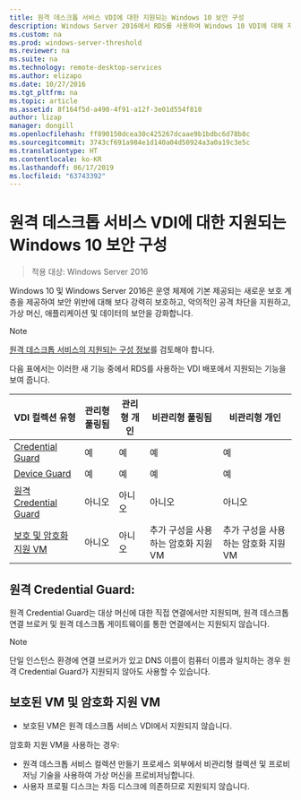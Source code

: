 ```yaml
---
title: 원격 데스크톱 서비스 VDI에 대한 지원되는 Windows 10 보안 구성
description: Windows Server 2016에서 RDS를 사용하여 Windows 10 VDI에 대해 지원되는 구성 관련 정보를 제공합니다.
ms.custom: na
ms.prod: windows-server-threshold
ms.reviewer: na
ms.suite: na
ms.technology: remote-desktop-services
ms.author: elizapo
ms.date: 10/27/2016
ms.tgt_pltfrm: na
ms.topic: article
ms.assetid: 8f164f5d-a498-4f91-a12f-3e01d554f810
author: lizap
manager: dongill
ms.openlocfilehash: ff890150dcea30c425267dcaae9b1bdbc6d78b8c
ms.sourcegitcommit: 3743cf691a984e1d140a04d50924a3a0a19c3e5c
ms.translationtype: HT
ms.contentlocale: ko-KR
ms.lasthandoff: 06/17/2019
ms.locfileid: "63743392"
---
```

# <a name="supported-windows-10-security-configurations-for-remote-desktop-services-vdi"></a>원격 데스크톱 서비스 VDI에 대한 지원되는 Windows 10 보안 구성

> 적용 대상: Windows Server 2016

Windows 10 및 Windows Server 2016은 운영 체제에 기본 제공되는 새로운 보호 계층을 제공하여 보안 위반에 대해 보다 강력히 보호하고, 악의적인 공격 차단을 지원하고, 가상 머신, 애플리케이션 및 데이터의 보안을 강화합니다.

> [!NOTE]
> [원격 데스크톱 서비스의 지원되는 구성 정보](rds-supported-config.md)를 검토해야 합니다.

다음 표에서는 이러한 새 기능 중에서 RDS를 사용하는 VDI 배포에서 지원되는 기능을 보여 줍니다.

|  VDI 컬렉션 유형               |  관리형 풀링됨 |  관리형 개인 |  비관리형 풀링됨                                     |  비관리형 개인                                    |
|-------------------------------------|------------------|--------------------|--------------------------------------------------------|--------------------------------------------------------|
| [Credential Guard](https://technet.microsoft.com/itpro/windows/keep-secure/credential-guard)                    | 예              | 예                | 예                                                    | 예                                                    |
| [Device Guard](https://technet.microsoft.com/itpro/windows/keep-secure/device-guard-deployment-guide)                        | 예              | 예                | 예                                                    | 예                                                    |
| [원격 Credential Guard](https://technet.microsoft.com/itpro/windows/keep-secure/remote-credential-guard)             | 아니오               | 아니오                 | 아니오                                                     | 아니오                                                     |
| [보호 및 암호화 지원 VM](../../security/guarded-fabric-shielded-vm/guarded-fabric-and-shielded-vms.md) | 아니오               | 아니오                 | 추가 구성을 사용하는 암호화 지원 VM | 추가 구성을 사용하는 암호화 지원 VM |

## <a name="remote-credential-guard"></a>원격 Credential Guard:

원격 Credential Guard는 대상 머신에 대한 직접 연결에서만 지원되며, 원격 데스크톱 연결 브로커 및 원격 데스크톱 게이트웨이를 통한 연결에서는 지원되지 않습니다.
> [!NOTE]
> 단일 인스턴스 환경에 연결 브로커가 있고 DNS 이름이 컴퓨터 이름과 일치하는 경우 원격 Credential Guard가 지원되지 않아도 사용할 수 있습니다.

## <a name="shielded-vms-and-encryption-supported-vms"></a>보호된 VM 및 암호화 지원 VM 

- 보호된 VM은 원격 데스크톱 서비스 VDI에서 지원되지 않습니다. 

암호화 지원 VM을 사용하는 경우:
- 원격 데스크톱 서비스 컬렉션 만들기 프로세스 외부에서 비관리형 컬렉션 및 프로비저닝 기술을 사용하여 가상 머신을 프로비저닝합니다. 
- 사용자 프로필 디스크는 차등 디스크에 의존하므로 지원되지 않습니다. 

